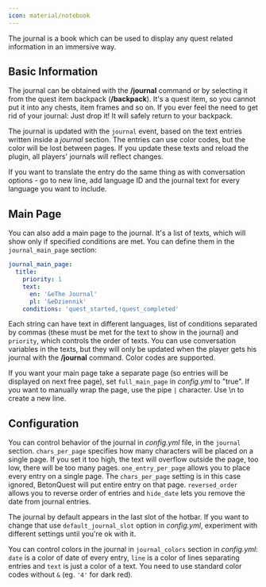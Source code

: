 ```yaml
---
icon: material/notebook
---
```


The journal is a book which can be used to display any quest related information in an immersive way.

## Basic Information

The journal can be obtained with the **/journal** command or by selecting it from the quest item backpack (**/backpack**).
It's a quest item, so you cannot put it into any chests, item frames and so on.
If you ever feel the need to get rid of your journal: Just drop it! It will safely return to your backpack.

The journal is updated with the `journal` event, based on the text entries written inside a _journal_ section.
The entries can use color codes, but the color will be lost between pages. 
If you update these texts and reload the plugin, all players' journals will reflect changes. 

If you want to translate the entry do the same thing as with conversation options - go to new line,
add language ID and the journal text for every language you want to include.

## Main Page
You can also add a main page to the journal. It's a list of texts, which will show only if specified conditions are met.
You can define them in the `journal_main_page` section:

```YAML
journal_main_page:
  title:
    priority: 1
    text:
      en: '&eThe Journal'
      pl: '&eDziennik'
    conditions: 'quest_started,!quest_completed'
```

Each string can have text in different languages, list of conditions separated by commas (these must be met for the text to show in the journal) and `priority`, which controls the order of texts. You can use conversation variables in the texts, but they will only be updated when the player gets his journal with the **/journal** command. Color codes are supported.

If you want your main page take a separate page (so entries will be displayed on next free page), set `full_main_page` in _config.yml_ to "true".
If you want to manually wrap the page, use the pipe `|` character. Use \n to create a new line.

## Configuration
You can control behavior of the journal in _config.yml_ file, in the `journal` section.
`chars_per_page` specifies how many characters will be placed on a single page.
If you set it too high, the text will overflow outside the page, too low, there will be too many pages.
`one_entry_per_page` allows you to place every entry on a single page.
The `chars_per_page` setting is in this case ignored, BetonQuest will put entire entry on that page.
`reversed_order` allows you to reverse order of entries and `hide_date` lets you remove the date from journal entries.

The journal by default appears in the last slot of the hotbar.
If you want to change that use `default_journal_slot` option in _config.yml_, experiment with different settings until you're ok with it.

You can control colors in the journal in `journal_colors` section in _config.yml_: `date` is a color of date of every
entry, `line` is a color of lines separating entries and `text` is just a color of a text. You need to use standard
color codes without `&` (eg. `'4'` for dark red).

